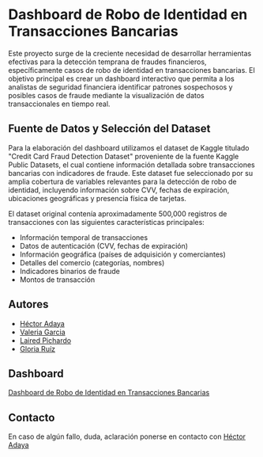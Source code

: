 
# Dashboard de Robo de Identidad en Transacciones Bancarias

 Este proyecto surge de la creciente necesidad de desarrollar herramientas efectivas para la detección
 temprana de fraudes financieros, específicamente casos de robo de identidad en transacciones bancarias.
 El objetivo principal es crear un dashboard interactivo que permita a los analistas de seguridad financiera
 identificar patrones sospechosos y posibles casos de fraude mediante la visualización de datos
 transaccionales en tiempo real.

 ##  Fuente de Datos y Selección del Dataset
 
 Para la elaboración del dashboard utilizamos el dataset de Kaggle titulado "Credit Card Fraud Detection
 Dataset" proveniente de la fuente Kaggle Public Datasets, el cual contiene información detallada sobre
 transacciones bancarias con indicadores de fraude. Este dataset fue seleccionado por su amplia cobertura
 de variables relevantes para la detección de robo de identidad, incluyendo información sobre CVV, fechas
 de expiración, ubicaciones geográficas y presencia física de tarjetas.

  El dataset original contenía aproximadamente 500,000 registros de transacciones con las siguientes
 características principales:

* Información temporal de transacciones
* Datos de autenticación (CVV, fechas de expiración)
* Información geográfica (países de adquisición y comerciantes)
* Detalles del comercio (categorías, nombres)
* Indicadores binarios de fraude
* Montos de transacción

## Autores

- [Héctor Adaya](https://github.com/Hector-DAM)
- [Valeria Garcia](https://github.com/Hector-DAM)
- [Laired Pichardo](https://github.com/Hector-DAM)
- [Gloria Ruíz](https://github.com/GloriaEURS)


## Dashboard

[Dashboard de Robo de Identidad en Transacciones Bancarias](https://dashfinanzas.onrender.com/)

## Contacto 

En caso de algún fallo, duda, aclaración ponerse en contacto con [Héctor Adaya](hector.adaya@gmail.com) 

